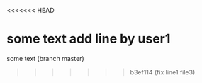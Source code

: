 <<<<<<< HEAD

some text add line by user1
=======
some text (branch master)
>>>>>>> b3ef114 (fix line1 file3)
